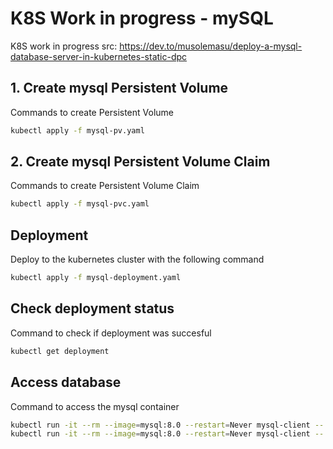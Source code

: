 # K8S Work in progress - mySQL

K8S work in progress
src: <https://dev.to/musolemasu/deploy-a-mysql-database-server-in-kubernetes-static-dpc>

## 1. Create mysql Persistent Volume

Commands to create Persistent Volume

```bash
kubectl apply -f mysql-pv.yaml
```

## 2. Create mysql Persistent Volume Claim

Commands to create Persistent Volume Claim

```bash
kubectl apply -f mysql-pvc.yaml
```

## Deployment

Deploy to the kubernetes cluster with the following command

```bash
kubectl apply -f mysql-deployment.yaml
```

## Check deployment status

Command to check if deployment was succesful

```bash
kubectl get deployment
```

## Access database

Command to access the mysql container

```bash
kubectl run -it --rm --image=mysql:8.0 --restart=Never mysql-client -- mysql -h mysql --password="<password>"
kubectl run -it --rm --image=mysql:8.0 --restart=Never mysql-client -- mysql -h mysql -p <password>

```
